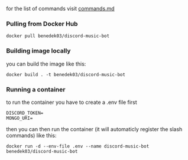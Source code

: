 for the list of commands visit [commands.md](./commands.md)

### Pulling from Docker Hub
```
docker pull benedek03/discord-music-bot
```

### Building image locally
you can build the image like this:
```
docker build . -t benedek03/discord-music-bot
```

### Running a container
to run the container you have to create a .env file first
```
DISCORD_TOKEN=
MONGO_URI=
```
then you can then run the container (it will automaticly register the slash commands) like this:
```
docker run -d --env-file .env --name discord-music-bot benedek03/discord-music-bot
```
